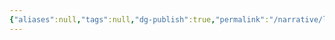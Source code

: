 ```yaml
---
{"aliases":null,"tags":null,"dg-publish":true,"permalink":"/narrative/locations/worlds/sol/","dgPassFrontmatter":true}
---
```


